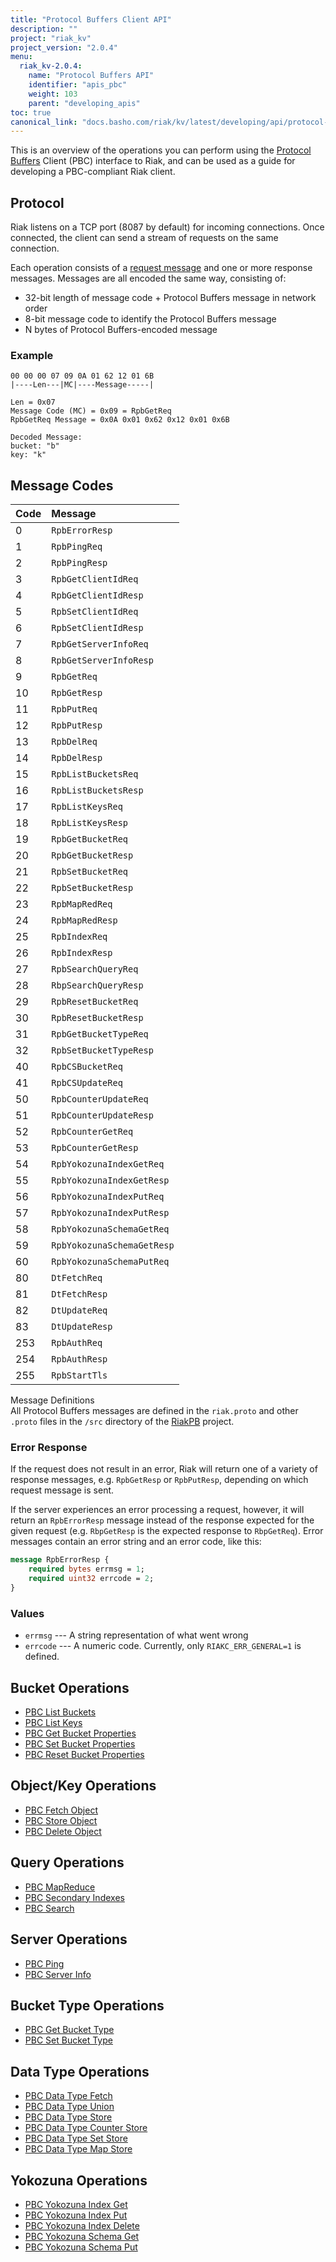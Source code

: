 ```yaml
---
title: "Protocol Buffers Client API"
description: ""
project: "riak_kv"
project_version: "2.0.4"
menu:
  riak_kv-2.0.4:
    name: "Protocol Buffers API"
    identifier: "apis_pbc"
    weight: 103
    parent: "developing_apis"
toc: true
canonical_link: "docs.basho.com/riak/kv/latest/developing/api/protocol-buffers"
---
```


This is an overview of the operations you can perform using the
[Protocol Buffers](https://code.google.com/p/protobuf/) Client (PBC)
interface to Riak, and can be used as a guide for developing a
PBC-compliant Riak client.

## Protocol

Riak listens on a TCP port (8087 by default) for incoming connections.
Once connected, the client can send a stream of requests on the same
connection.

Each operation consists of a [request message](https://developers.google.com/protocol-buffers/docs/encoding) and one or more response messages. Messages are all encoded the same way, consisting of:

* 32-bit length of message code + Protocol Buffers message in network
  order
* 8-bit message code to identify the Protocol Buffers message
* N bytes of Protocol Buffers-encoded message

### Example

```
00 00 00 07 09 0A 01 62 12 01 6B
|----Len---|MC|----Message-----|

Len = 0x07
Message Code (MC) = 0x09 = RpbGetReq
RpbGetReq Message = 0x0A 0x01 0x62 0x12 0x01 0x6B

Decoded Message:
bucket: "b"
key: "k"
```

## Message Codes

Code | Message |
:----|:--------|
0 | `RpbErrorResp` |
1 | `RpbPingReq` |
2 | `RpbPingResp` |
3 | `RpbGetClientIdReq` |
4 | `RpbGetClientIdResp` |
5 | `RpbSetClientIdReq` |
6 | `RpbSetClientIdResp` |
7 | `RpbGetServerInfoReq` |
8 | `RpbGetServerInfoResp` |
9 | `RpbGetReq` |
10 | `RpbGetResp` |
11 | `RpbPutReq` |
12 | `RpbPutResp` |
13 | `RpbDelReq` |
14 | `RpbDelResp` |
15 | `RpbListBucketsReq` |
16 | `RpbListBucketsResp` |
17 | `RpbListKeysReq` |
18 | `RpbListKeysResp` |
19 | `RpbGetBucketReq` |
20 | `RpbGetBucketResp` |
21 | `RpbSetBucketReq` |
22 | `RpbSetBucketResp` |
23 | `RpbMapRedReq` |
24 | `RpbMapRedResp` |
25 | `RpbIndexReq` |
26 | `RpbIndexResp` |
27 | `RpbSearchQueryReq` |
28 | `RbpSearchQueryResp` |
29 | `RpbResetBucketReq` |
30 | `RpbResetBucketResp` |
31 | `RpbGetBucketTypeReq` |
32 | `RpbSetBucketTypeResp` |
40 | `RpbCSBucketReq` |
41 | `RpbCSUpdateReq` |
50 | `RpbCounterUpdateReq` |
51 | `RpbCounterUpdateResp` |
52 | `RpbCounterGetReq` |
53 | `RpbCounterGetResp` |
54 | `RpbYokozunaIndexGetReq` |
55 | `RpbYokozunaIndexGetResp` |
56 | `RpbYokozunaIndexPutReq` |
57 | `RpbYokozunaIndexPutResp` |
58 | `RpbYokozunaSchemaGetReq` |
59 | `RpbYokozunaSchemaGetResp` |
60 | `RpbYokozunaSchemaPutReq` |
80 | `DtFetchReq` |
81 | `DtFetchResp` |
82 | `DtUpdateReq` |
83 | `DtUpdateResp` |
253 | `RpbAuthReq` |
254 | `RpbAuthResp` |
255 | `RpbStartTls` |

<div class="info">
<div class="title">Message Definitions</div>
All Protocol Buffers messages are defined in the <code>riak.proto</code>
and other <code>.proto</code> files in the <code>/src</code> directory
of the <a href="https://github.com/basho/riak_pb">RiakPB</a> project.
</div>

### Error Response

If the request does not result in an error, Riak will return one of a
variety of response messages, e.g. `RpbGetResp` or `RpbPutResp`,
depending on which request message is sent.

If the server experiences an error processing a request, however, it
will return an `RpbErrorResp` message instead of the response expected
for the given request (e.g. `RbpGetResp` is the expected response to
`RbpGetReq`). Error messages contain an error string and an error code,
like this:

```protobuf
message RpbErrorResp {
    required bytes errmsg = 1;
    required uint32 errcode = 2;
}
```

### Values

* `errmsg` --- A string representation of what went wrong
* `errcode` --- A numeric code. Currently, only `RIAKC_ERR_GENERAL=1`
  is defined.

## Bucket Operations

* [PBC List Buckets](/riak/kv/2.0.4/developing/api/protocol-buffers/list-buckets)
* [PBC List Keys](/riak/kv/2.0.4/developing/api/protocol-buffers/list-keys)
* [PBC Get Bucket Properties](/riak/kv/2.0.4/developing/api/protocol-buffers/get-bucket-props)
* [PBC Set Bucket Properties](/riak/kv/2.0.4/developing/api/protocol-buffers/set-bucket-props)
* [PBC Reset Bucket Properties](/riak/kv/2.0.4/developing/api/protocol-buffers/reset-bucket-props)

## Object/Key Operations

* [PBC Fetch Object](/riak/kv/2.0.4/developing/api/protocol-buffers/fetch-object)
* [PBC Store Object](/riak/kv/2.0.4/developing/api/protocol-buffers/store-object)
* [PBC Delete Object](/riak/kv/2.0.4/developing/api/protocol-buffers/delete-object)

## Query Operations

* [PBC MapReduce](/riak/kv/2.0.4/developing/api/protocol-buffers/mapreduce)
* [PBC Secondary Indexes](/riak/kv/2.0.4/developing/api/protocol-buffers/secondary-indexes)
* [PBC Search](/riak/kv/2.0.4/developing/api/protocol-buffers/search)

## Server Operations

* [PBC Ping](/riak/kv/2.0.4/developing/api/protocol-buffers/ping)
* [PBC Server Info](/riak/kv/2.0.4/developing/api/protocol-buffers/server-info)

## Bucket Type Operations

* [PBC Get Bucket Type](/riak/kv/2.0.4/developing/api/protocol-buffers/get-bucket-type)
* [PBC Set Bucket Type](/riak/kv/2.0.4/developing/api/protocol-buffers/set-bucket-type)

## Data Type Operations

* [PBC Data Type Fetch](/riak/kv/2.0.4/developing/api/protocol-buffers/dt-fetch)
* [PBC Data Type Union](/riak/kv/2.0.4/developing/api/protocol-buffers/dt-union)
* [PBC Data Type Store](/riak/kv/2.0.4/developing/api/protocol-buffers/dt-store)
* [PBC Data Type Counter Store](/riak/kv/2.0.4/developing/api/protocol-buffers/dt-counter-store)
* [PBC Data Type Set Store](/riak/kv/2.0.4/developing/api/protocol-buffers/dt-set-store)
* [PBC Data Type Map Store](/riak/kv/2.0.4/developing/api/protocol-buffers/dt-map-store)

## Yokozuna Operations

* [PBC Yokozuna Index Get](/riak/kv/2.0.4/developing/api/protocol-buffers/yz-index-get)
* [PBC Yokozuna Index Put](/riak/kv/2.0.4/developing/api/protocol-buffers/yz-index-put)
* [PBC Yokozuna Index Delete](/riak/kv/2.0.4/developing/api/protocol-buffers/yz-index-delete)
* [PBC Yokozuna Schema Get](/riak/kv/2.0.4/developing/api/protocol-buffers/yz-schema-get)
* [PBC Yokozuna Schema Put](/riak/kv/2.0.4/developing/api/protocol-buffers/yz-schema-put)
